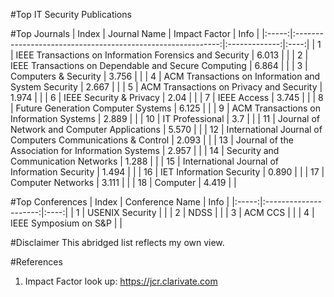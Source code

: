 #Top IT Security Publications

#Top Journals
| Index |                         Journal Name                        | Impact Factor | Info |
|:-----:|:-----------------------------------------------------------:|:-------------:|:----:|
| 1     | IEEE Transactions on Information Forensics and Security     |     6.013     |      |
| 2     | IEEE Transactions on Dependable and Secure Computing        |     6.864     |      |
| 3     | Computers & Security                                        |     3.756     |      |
| 4     | ACM Transactions on Information and System Security         |     2.667     |      |
| 5     | ACM Transactions on Privacy and Security                    |     1.974     |      |
| 6     | IEEE Security & Privacy                                     |      2.04     |      |
| 7     | IEEE Access                                                 |     3.745     |      |
| 8     | Future Generation Computer Systems                          |     6.125     |      |
| 9     | ACM Transactions on Information Systems                     |     2.889     |      |
| 10    | IT Professional                                             |      3.7      |      |
| 11    | Journal of Network and Computer Applications                |     5.570     |      |
| 12    | International Journal of Computers Communications & Control |     2.093     |      |
| 13    | Journal of the Association for Information Systems          |     2.957     |      |
| 14    | Security and Communication Networks                         |     1.288     |      |
| 15    | International Journal of Information Security               |     1.494     |      |
| 16    | IET Information Security                                    |     0.890     |      |
| 17    | Computer Networks                                           |     3.111     |      |
| 18    | Computer                                                    |     4.419     |      |

#Top Conferences
| Index |    Conference Name    | Info |
|:-----:|:---------------------:|:----:|
|   1   | USENIX Security       |      |
|   2   | NDSS                  |      |
|   3   | ACM CCS               |      |
|   4   | IEEE Symposium on S&P |      |

#Disclaimer
This abridged list reflects my own view.

#References
1. Impact Factor look up: https://jcr.clarivate.com
